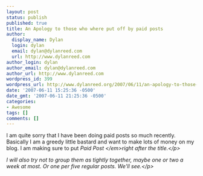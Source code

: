 ```yaml
---
layout: post
status: publish
published: true
title: An Apology to those who where put off by paid posts
author:
  display_name: Dylan
  login: dylan
  email: dylan@dylanreed.com
  url: http://www.dylanreed.com
author_login: dylan
author_email: dylan@dylanreed.com
author_url: http://www.dylanreed.com
wordpress_id: 399
wordpress_url: http://www.dylanreed.org/2007/06/11/an-apology-to-those-who-where-put-off-by-paid-posts/
date: '2007-06-11 15:25:36 -0500'
date_gmt: '2007-06-11 21:25:36 -0500'
categories:
- Awesome
tags: []
comments: []
---
```

<p>I am quite sorry that I have been doing paid posts so much recently. Basically I am a greedy little bastard and want to make lots of money on my blog. I am making sure to put <em>Paid Post <&#47;em>right after the title.<&#47;p>
<p>I will also try not to group them as tightly together, maybe one or two a week at most. Or one per five regular posts. We'll see.<&#47;p></p>
